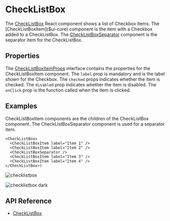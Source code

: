 # CheckListBox

The [CheckListBox]($ui-core) React component shows a list of Checkbox items.
The [CheckListBoxItem]($ui-core) component is the item with a Checkbox added to a CheckListBox.
The [CheckListBoxSeparator]($ui-core) component is the separator item for the CheckListBox.

## Properties

The [CheckListBoxItemProps]($ui-core) interface contains the properties for the CheckListBoxItem component.
The `label` prop is mandatory and is the label shown for the Checkbox.
The `checked` props indicates whether the item is checked.
The `disabled` prop indicates whether the item is disabled.
The `onClick` prop is the function called when the item is clicked.

## Examples

CheckListBoxItem components are the children of the CheckListBox component.
The CheckListBoxSeparator component is used for a separator item.

```tsx
<CheckListBox>
  <CheckListBoxItem label="Item 1" />
  <CheckListBoxItem label="Item 2" />
  <CheckListBoxSeparator />
  <CheckListBoxItem label="Item 3" />
  <CheckListBoxItem label="Item 4" />
</CheckListBox>)
```

![checklistbox](./images/CheckListBox.png "CheckListBox")

![checklistbox dark](./images/CheckListBoxDark.png "CheckListBox in Dark Theme")

## API Reference

- [CheckListBox]($ui-core:CheckListBox)
